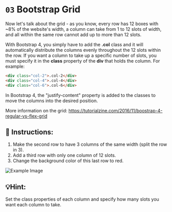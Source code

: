 # `03` Bootstrap Grid

Now let's talk about the grid - as you know, every row has 12 boxes with ~8% of the website's width, a column can take from 1 to 12 slots of width, and all within the same row cannot add up to more than 12 slots.

With Bootstrap 4, you simply have to add the **.col** class and it will automatically distribute the columns evenly throughout the 12 slots within the row.
If you want a column to take up a specific number of slots, you must specify it in the **class** property of the **div** that holds the column.
For example:

```html
<div class="col-2">.col-2</div>
<div class="col-4">.col-4</div>
<div class="col-6">.col-6</div>

```


In Bootstrap 4, the "justify-content" property is added to the classes to move the columns into the desired position.

More information on the grid:
https://tutorialzine.com/2016/11/boostrap-4-regular-vs-flex-grid



## 📝 Instructions:


1. Make the second row to have 3 columns of the same width (split the row in 3).
2. Add a third row with only one column of 12 slots.
3. Change the background color of this last row to red.

![Example Image](https://storage.googleapis.com/replit/images/1509892918783_38dc765ee66d5d7e4258e43e5f5dde8d.png)

## 💡Hint:
Set the class properties of each column and specify how many slots you want each column to take.